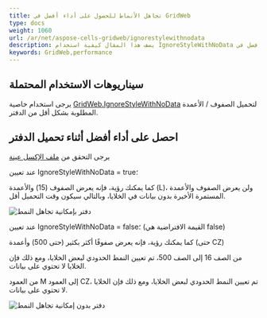 ```yaml
---
title: تجاهل الأنماط للحصول على أداء أفضل في GridWeb
type: docs
weight: 1060
url: /ar/net/aspose-cells-gridweb/ignorestylewithnodata
description: يصف هذا المقال كيفية استخدام IgnoreStyleWithNoData للحصول على أداء أفضل في GridWeb.
keywords: GridWeb,performance
---
```


## **سيناريوهات الاستخدام المحتملة**
يرجى استخدام خاصية [GridWeb.IgnoreStyleWithNoData](https://reference.aspose.com/cells/net/aspose.cells.gridweb/mainweb/ignorestylewithnodata) لتحميل الصفوف / الأعمدة المطلوبة بشكل أقل من الدفتر.

## **احصل على أداء أفضل أثناء تحميل الدفتر**
يرجى التحقق من [ملف الإكسل عينة](largerowswithstyle.xlsx) 

عند تعيين IgnoreStyleWithNoData = true؛

كما يمكنك رؤية، فإنه يعرض الصفوف (15) والأعمدة (L)، ولن يعرض الصفوف والأعمدة المستمرة الأخيرة بدون بيانات في الخلايا، وبالتالي سيكون وقت التحميل أقل.

![دفتر بإمكانية تجاهل النمط](ignorestyletrue.png)


عند تعيين IgnoreStyleWithNoData = false؛ (القيمة الافتراضية هي false)

كما يمكنك رؤية، فإنه يعرض صفوفًا أكثر بكثير (حتى 500) وأعمدة (حتى CZ)

من الصف 16 إلى الصف 500، تم تعيين النمط الحدودي لبعض الخلايا، ومع ذلك فإن الخلايا لا تحتوي على بيانات.

من العمود M إلى العمود CZ، تم تعيين النمط الحدودي لبعض الخلايا، ومع ذلك فإن الخلايا لا تحتوي على بيانات.

![دفتر بدون إمكانية تجاهل النمط](ignorestylefalse.png)



